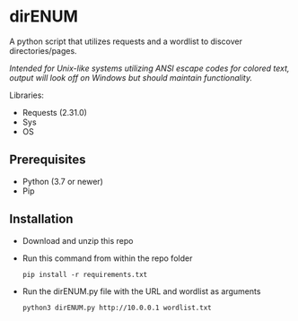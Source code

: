 # dirENUM
A python script that utilizes requests and a wordlist to discover directories/pages.

*Intended for Unix-like systems utilizing ANSI escape codes for colored text, output will look off on Windows but should maintain functionality.*

Libraries:

- Requests (2.31.0)
- Sys
- OS



## Prerequisites

- Python (3.7 or newer)
- Pip


## Installation

- Download and unzip this repo
- Run this command from within the repo folder

   `pip install -r requirements.txt`
   
- Run the dirENUM.py file with the URL and wordlist as arguments

   `python3 dirENUM.py http://10.0.0.1 wordlist.txt`
